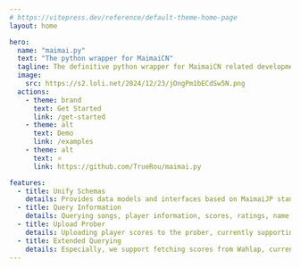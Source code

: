 ```yaml
---
# https://vitepress.dev/reference/default-theme-home-page
layout: home

hero:
  name: "maimai.py"
  text: "The python wrapper for MaimaiCN"
  tagline: The definitive python wrapper for MaimaiCN related development, wrapping the common functions and models.
  image:
    src: https://s2.loli.net/2024/12/23/jOngPm1bECdSw5N.png
  actions:
    - theme: brand
      text: Get Started
      link: /get-started
    - theme: alt
      text: Demo
      link: /examples
    - theme: alt
      text: ⭐
      link: https://github.com/TrueRou/maimai.py

features:
  - title: Unify Schemas
    details: Provides data models and interfaces based on MaimaiJP standard, implementing lots of data sources.
  - title: Query Information
    details: Querying songs, player information, scores, ratings, name plates from data sources.
  - title: Upload Prober
    details: Uploading player scores to the prober, currently supporting Diving-Fish and LXNS.
  - title: Extended Querying
    details: Especially, we support fetching scores from Wahlap, currently supporting via QRCode and WeChat.
---
```


